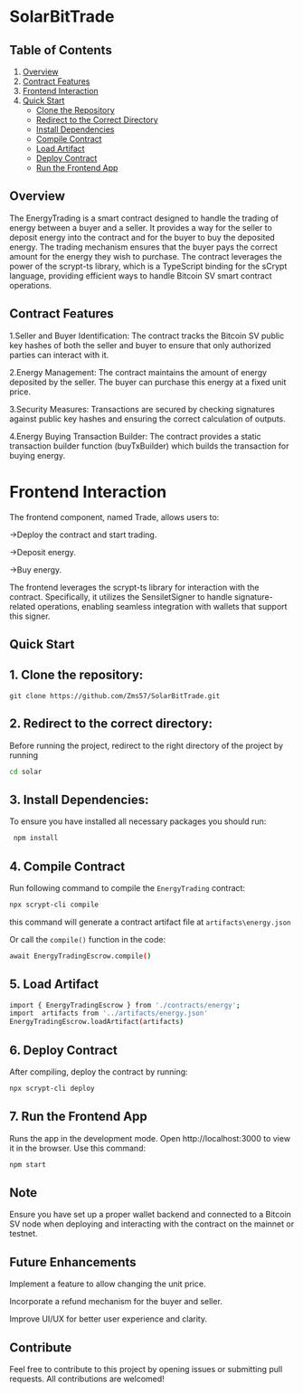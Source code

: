 # SolarBitTrade

## Table of Contents

1. [Overview](#overview)
2. [Contract Features](#contract-features)
3. [Frontend Interaction](#frontend-interaction)
4. [Quick Start](#quick-start)
   - [Clone the Repository](#1-clone-the-repository)
   - [Redirect to the Correct Directory](#2-redirect-to-the-correct-directory)
   - [Install Dependencies](#3-install-dependencies)
   - [Compile Contract](#4-compile-contract)
   - [Load Artifact](#5-load-artifact)
   - [Deploy Contract](#6-deploy-contract)
   - [Run the Frontend App](#7-run-the-frontend-app)


## Overview

The EnergyTrading is a smart contract designed to handle the trading of energy between a buyer and a seller. It provides a way for the seller to deposit energy into the contract and for the buyer to buy the deposited energy. The trading mechanism ensures that the buyer pays the correct amount for the energy they wish to purchase. The contract leverages the power of the scrypt-ts library, which is a TypeScript binding for the sCrypt language, providing efficient ways to handle Bitcoin SV smart contract operations.

## Contract Features

1.Seller and Buyer Identification:
The contract tracks the Bitcoin SV public key hashes of both the seller and buyer to ensure that only authorized parties can interact with it.

2.Energy Management:
The contract maintains the amount of energy deposited by the seller. The buyer can purchase this energy at a fixed unit price.

3.Security Measures:
Transactions are secured by checking signatures against public key hashes and ensuring the correct calculation of outputs.

4.Energy Buying Transaction Builder:
The contract provides a static transaction builder function (buyTxBuilder) which builds the transaction for buying energy.


# Frontend Interaction
The frontend component, named Trade, allows users to:

->Deploy the contract and start trading.

->Deposit energy.

->Buy energy.

The frontend leverages the scrypt-ts library for interaction with the contract. Specifically, it utilizes the SensiletSigner to handle signature-related operations, enabling seamless integration with wallets that support this signer.

## Quick Start

## 1. Clone the repository: 
`git clone https://github.com/Zms57/SolarBitTrade.git`

## 2. Redirect to the correct directory:
Before running the project, redirect to the right directory of the project by running
 ```sh  
cd solar
```

## 3. Install Dependencies:

To ensure you have installed all necessary packages you should run:

```sh
 npm install
```

## 4. Compile Contract
Run following command to compile the `EnergyTrading` contract:

```sh
npx scrypt-cli compile
```

this command will generate a contract artifact file at `artifacts\energy.json`

Or call the `compile()` function in the code:

```sh
await EnergyTradingEscrow.compile()
```


## 5. Load Artifact

```sh
import { EnergyTradingEscrow } from './contracts/energy';
import  artifacts from '../artifacts/energy.json'
EnergyTradingEscrow.loadArtifact(artifacts)
```

## 6. Deploy Contract
After compiling, deploy the contract by running: 

```sh
npx scrypt-cli deploy
```

## 7. Run the Frontend App

Runs the app in the development mode. Open http://localhost:3000 to view it in the browser. Use this command:

```sh
npm start
```

## Note
Ensure you have set up a proper wallet backend and connected to a Bitcoin SV node when deploying and interacting with the contract on the mainnet or testnet.

## Future Enhancements
Implement a feature to allow changing the unit price.

Incorporate a refund mechanism for the buyer and seller.

Improve UI/UX for better user experience and clarity.

## Contribute
Feel free to contribute to this project by opening issues or submitting pull requests. All contributions are welcomed!
